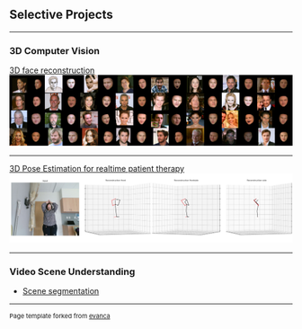 ## Selective Projects

---

### 3D Computer Vision 

[3D face reconstruction](/sample_page)
<img src="images/face-recon.png?raw=true"/>

---
[3D Pose Estimation for realtime patient therapy](/pdf/sample_presentation.pdf)
<img src="images/3D-pose.png?raw=true"/>

---


### Video Scene Understanding

- [Scene segmentation](http://example.com/)

---
<p style="font-size:11px">Page template forked from <a href="https://github.com/evanca/quick-portfolio">evanca</a></p>
<!-- Remove above link if you don't want to attibute -->
